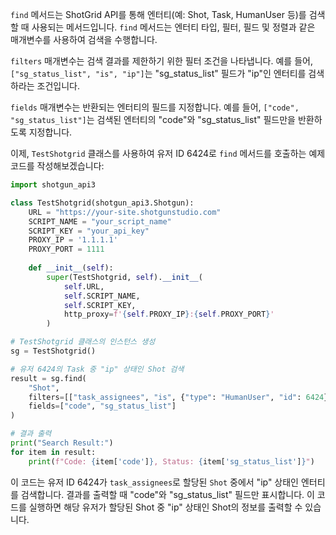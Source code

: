 `find` 메서드는 ShotGrid API를 통해 엔터티(예: Shot, Task, HumanUser 등)를 검색할 때 사용되는 메서드입니다. `find` 메서드는 엔터티 타입, 필터, 필드 및 정렬과 같은 매개변수를 사용하여 검색을 수행합니다.

`filters` 매개변수는 검색 결과를 제한하기 위한 필터 조건을 나타냅니다. 예를 들어, `["sg_status_list", "is", "ip"]`는 "sg_status_list" 필드가 "ip"인 엔터티를 검색하라는 조건입니다.

`fields` 매개변수는 반환되는 엔터티의 필드를 지정합니다. 예를 들어, `["code", "sg_status_list"]`는 검색된 엔터티의 "code"와 "sg_status_list" 필드만을 반환하도록 지정합니다.

이제, `TestShotgrid` 클래스를 사용하여 유저 ID 6424로 `find` 메서드를 호출하는 예제 코드를 작성해보겠습니다:

```python
import shotgun_api3

class TestShotgrid(shotgun_api3.Shotgun):
    URL = "https://your-site.shotgunstudio.com"
    SCRIPT_NAME = "your_script_name"    
    SCRIPT_KEY = "your_api_key"
    PROXY_IP = '1.1.1.1'
    PROXY_PORT = 1111
    
    def __init__(self):
        super(TestShotgrid, self).__init__(
            self.URL,
            self.SCRIPT_NAME,
            self.SCRIPT_KEY,
            http_proxy=f'{self.PROXY_IP}:{self.PROXY_PORT}'
        )

# TestShotgrid 클래스의 인스턴스 생성
sg = TestShotgrid()

# 유저 6424의 Task 중 "ip" 상태인 Shot 검색
result = sg.find(
    "Shot",
    filters=[["task_assignees", "is", {"type": "HumanUser", "id": 6424}], ["sg_status_list", "is", "ip"]],
    fields=["code", "sg_status_list"]
)

# 결과 출력
print("Search Result:")
for item in result:
    print(f"Code: {item['code']}, Status: {item['sg_status_list']}")
```

이 코드는 유저 ID 6424가 `task_assignees`로 할당된 `Shot` 중에서 "ip" 상태인 엔터티를 검색합니다. 결과를 출력할 때 "code"와 "sg_status_list" 필드만 표시합니다. 이 코드를 실행하면 해당 유저가 할당된 Shot 중 "ip" 상태인 Shot의 정보를 출력할 수 있습니다.
